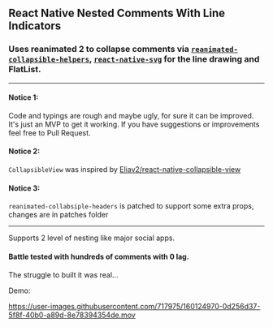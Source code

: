 ## React Native Nested Comments With Line Indicators

### Uses reanimated 2 to collapse comments via [`reanimated-collapsible-helpers`](https://github.com/Trancever/reanimated-collapsible-helpers), [`react-native-svg`](https://github.com/react-native-svg/react-native-svg) for the line drawing and FlatList. 

---
#### Notice 1:
Code and typings are rough and maybe ugly, for sure it can be improved. It's just an MVP to get it working. If you have suggestions or improvements feel free to Pull Request.

#### Notice 2:

`CollapsibleView` was inspired by [Eliav2/react-native-collapsible-view](https://github.com/Eliav2/react-native-collapsible-view)

#### Notice 3:

`reanimated-collabsiple-headers` is patched to support some extra props, changes are in patches folder

---
Supports 2 level of nesting like major social apps.

#### Battle tested with hundreds of comments with 0 lag.


The struggle to built it was real...

Demo:

https://user-images.githubusercontent.com/717975/160124970-0d256d37-5f8f-40b0-a89d-8e78394354de.mov

